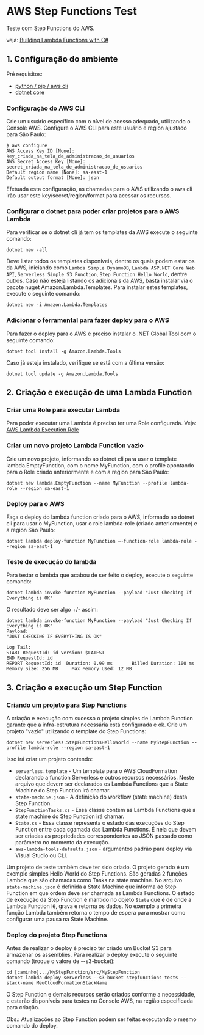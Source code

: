 # AWS Step Functions Test

Teste com Step Functions do AWS.

veja: [Building Lambda Functions with C#](https://docs.aws.amazon.com/lambda/latest/dg/dotnet-programming-model.html)

## 1. Configuração do ambiente

Pré requisitos:
- [python / pip / aws cli](https://docs.aws.amazon.com/cli/latest/userguide/cli-chap-install.html)
- [dotnet core](https://dotnet.microsoft.com/download)

### Configuração do AWS CLI

Crie um usuário específico com o nível de acesso adequado, utilizando o Console AWS. Configure o AWS CLI para este usuário e region ajustado para São Paulo:

```code
$ aws configure
AWS Access Key ID [None]: key_criada_na_tela_de_administracao_de_usuarios
AWS Secret Access Key [None]: secret_criada_na_tela_de_administracao_de_usuarios
Default region name [None]: sa-east-1
Default output format [None]: json
```

Efetuada esta configuração, as chamadas para o AWS utilizando o aws cli irão usar este key/secret/region/format para acessar os recursos.

### Configurar o dotnet para poder criar projetos para o AWS Lambda

Para verificar se o dotnet cli já tem os templates da AWS execute o seguinte comando:

```console
dotnet new -all
```

Deve listar todos os templates disponíveis, dentre os quais podem estar os da AWS, iniciando como ```Lambda Simple DynamoDB```, ```Lambda ASP.NET Core Web API```, ```Serverless Simple S3 Function```, ```Step Function Hello World```, dentre outros. Caso não esteja listando os adicionais da AWS, basta instalar via o pacote nuget Amazon.Lambda.Templates. Para instalar estes templates, execute o seguinte comando:

```console
dotnet new -i Amazon.Lambda.Templates
```

### Adicionar o ferramental para fazer deploy para o AWS

Para fazer o deploy para o AWS é preciso instalar o .NET Global Tool com o seguinte comando:

```console
dotnet tool install -g Amazon.Lambda.Tools
```

Caso já esteja instalado, verifique se está com a última versão:

```console
dotnet tool update -g Amazon.Lambda.Tools
```


## 2. Criação e execução de uma Lambda Function

### Criar uma Role para executar Lambda

Para poder executar uma Lambda é preciso ter uma Role configurada.
Veja: [AWS Lambda Execution Role](https://docs.aws.amazon.com/lambda/latest/dg/lambda-intro-execution-role.html_)

### Criar um novo projeto Lambda Function vazio

Crie um novo projeto, informando ao dotnet cli para usar o template lambda.EmptyFunction, com o nome MyFunction, com o profile apontando para o Role criado anteriormente e com a region para São Paulo:

```console
dotnet new lambda.EmptyFunction --name MyFunction --profile lambda-role --region sa-east-1
```

### Deploy para o AWS

Faça o deploy do lambda function criado para o AWS, informado ao dotnet cli para usar o MyFunction, usar o role lambda-role (criado anteriormente) e a region São Paulo:

```console
dotnet lambda deploy-function MyFunction –-function-role lambda-role --region sa-east-1
```

### Teste de execução do lambda

Para testar o lambda que acabou de ser feito o deploy, execute o seguinte comando:

```console
dotnet lambda invoke-function MyFunction --payload "Just Checking If Everything is OK"
```

O resultado deve ser algo +/- assim:

```console
dotnet lambda invoke-function MyFunction --payload "Just Checking If Everything is OK"
Payload:
"JUST CHECKING IF EVERYTHING IS OK"

Log Tail:
START RequestId: id Version: $LATEST
END RequestId: id
REPORT RequestId: id  Duration: 0.99 ms       Billed Duration: 100 ms         Memory Size: 256 MB     Max Memory Used: 12 MB
```

## 3. Criação e execução um Step Function

### Criando um projeto para Step Functions

A criação e execução com sucesso o projeto simples de Lambda Function garante que a infra-estrutura necessária está configurada e ok. Crie um projeto "vazio" utilizando o template do Step Functions:

```console
dotnet new serverless.StepFunctionsHelloWorld --name MyStepFunction --profile lambda-role --region sa-east-1
```

Isso irá criar um projeto contendo:

* ```serverless.template``` - Um template para o AWS CloudFormation declarando a function Serverless e outros recursos necessários. Neste arquivo que devem ser declarados os Lambda Functions que a State Machine do Step Function irá chamar.
* ```state-machine.json``` - A definição do workflow (state machine) desta Step Function.
* ```StepFunctionTasks.cs``` - Essa classe contém as Lambda Functions que a state machine do Step Function irá chamar.
* ```State.cs``` - Essa classe representa o estado das execuções do Step Function entre cada cgamada das Lambda Functions. É nela que devem ser criadas as propriedades correspondentes ao JSON passado como parâmetro no momento da execução.
* ```aws-lambda-tools-defaults.json``` - argumentos padrão para deploy via Visual Studio ou CLI.

Um projeto de teste também deve ter sido criado.
O projeto gerado é um exemplo simples Hello World do Step Functions. 
São geradas 2 funções Lambda que são chamadas como Tasks na state machine. 
No arquivo ```state-machine.json``` é definida a State Machine que informa ao Step Function em que ordem deve ser chamada as Lambda Functions. 
O estado de execução da Step Function é mantido no objeto ```State``` que é de onde a Lambda Function lê, grava e retorna os dados.
No exemplo a primeira função Lambda também retorna o tempo de espera para mostrar como configurar uma pausa na State Machine.

### Deploy do projeto Step Functions

Antes de realizar o deploy é preciso ter criado um Bucket S3 para armazenar os assemblies. Para realizar o deploy execute o seguinte comando (troque o valore de --s3-bucket):

```console
cd [caminho].../MyStepFunction/src/MyStepFunction
dotnet lambda deploy-serverless --s3-bucket stepfunctions-tests --stack-name MeuCloudFormationStackName
```

O Step Function e demais recursos serão criados conforme a necessidade, e estarão disponíveis para testes no Console AWS, na região especificada para criação.

Obs.: Atualizações ao Step Function podem ser feitas executando o mesmo comando do deploy.